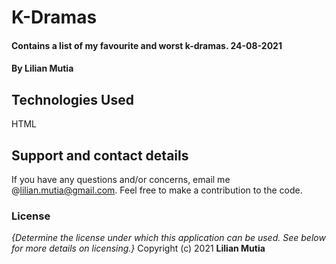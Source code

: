 # K-Dramas
#### Contains a list of my favourite and worst k-dramas. 24-08-2021
#### By **Lilian Mutia**
## Technologies Used
HTML
## Support and contact details
If you have any questions and/or concerns, email me @lilian.mutia@gmail.com.  Feel free to make a contribution to the code.
### License
*{Determine the license under which this application can be used.  See below for more details on licensing.}*
Copyright (c) 2021 **Lilian Mutia**
